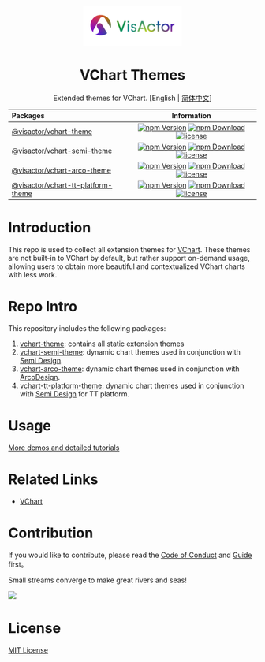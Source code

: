 <div align="center">
  <img alt="VisActor Logo" width="200" src="https://github.com/VisActor/vchart-theme/blob/develop/assets/logo_500_200_vivid.png"/>
</div>

<div align="center">
  <h1>VChart Themes</h1>
</div>

<div align="center">

Extended themes for VChart. [English | [简体中文](./README.zh-CN.md)]

| Packages                                                                                                                   |                                                                                                                                                                                                                        Information                                                                                                                                                                                                                        |
| :------------------------------------------------------------------------------------------------------------------------- | :-------------------------------------------------------------------------------------------------------------------------------------------------------------------------------------------------------------------------------------------------------------------------------------------------------------------------------------------------------------------------------------------------------------------------------------------------------: |
| [@visactor/vchart-theme](https://github.com/VisActor/vchart-theme/tree/main/packages/vchart-theme)                         |                               [![npm Version](https://img.shields.io/npm/v/@visactor/vchart-theme.svg)](https://www.npmjs.com/package/@visactor/vchart-theme) [![npm Download](https://img.shields.io/npm/dm/@visactor/vchart-theme.svg)](https://www.npmjs.com/package/@visactor/vchart-theme) [![license](https://img.shields.io/badge/license-MIT-blue.svg)](https://github.com/visactor/vchart-theme/blob/main/LICENSE)                               |
| [@visactor/vchart-semi-theme](https://github.com/VisActor/vchart-theme/tree/main/packages/vchart-semi-theme)               |                  [![npm Version](https://img.shields.io/npm/v/@visactor/vchart-semi-theme.svg)](https://www.npmjs.com/package/@visactor/vchart-semi-theme) [![npm Download](https://img.shields.io/npm/dm/@visactor/vchart-semi-theme.svg)](https://www.npmjs.com/package/@visactor/vchart-semi-theme) [![license](https://img.shields.io/badge/license-MIT-blue.svg)](https://github.com/visactor/vchart-semi-theme/blob/main/LICENSE)                   |
| [@visactor/vchart-arco-theme](https://github.com/VisActor/vchart-theme/tree/main/packages/vchart-arco-theme)               |                  [![npm Version](https://img.shields.io/npm/v/@visactor/vchart-arco-theme.svg)](https://www.npmjs.com/package/@visactor/vchart-arco-theme) [![npm Download](https://img.shields.io/npm/dm/@visactor/vchart-arco-theme.svg)](https://www.npmjs.com/package/@visactor/vchart-arco-theme) [![license](https://img.shields.io/badge/license-MIT-blue.svg)](https://github.com/visactor/vchart-arco-theme/blob/main/LICENSE)                   |
| [@visactor/vchart-tt-platform-theme](https://github.com/VisActor/vchart-theme/tree/main/packages/vchart-tt-platform-theme) | [![npm Version](https://img.shields.io/npm/v/@visactor/vchart-tt-platform-theme.svg)](https://www.npmjs.com/package/@visactor/vchart-tt-platform-theme) [![npm Download](https://img.shields.io/npm/dm/@visactor/vchart-tt-platform-theme.svg)](https://www.npmjs.com/package/@visactor/vchart-tt-platform-theme) [![license](https://img.shields.io/badge/license-MIT-blue.svg)](https://github.com/visactor/vchart-tt-platform-theme/blob/main/LICENSE) |

</div>

# Introduction

This repo is used to collect all extension themes for [VChart](https://github.com/VisActor/VChart). These themes are not built-in to VChart by default, but rather support on-demand usage, allowing users to obtain more beautiful and contextualized VChart charts with less work.

# Repo Intro

This repository includes the following packages:

1. [vchart-theme](https://github.com/VisActor/vchart-theme/tree/develop/packages/vchart-theme): contains all static extension themes
2. [vchart-semi-theme](https://github.com/VisActor/vchart-theme/tree/develop/packages/vchart-semi-theme): dynamic chart themes used in conjunction with [Semi Design](https://github.com/DouyinFE/semi-design).
3. [vchart-arco-theme](https://github.com/VisActor/vchart-theme/tree/develop/packages/vchart-arco-theme): dynamic chart themes used in conjunction with [ArcoDesign](https://github.com/arco-design).
4. [vchart-tt-platform-theme](https://github.com/VisActor/vchart-theme/tree/develop/packages/vchart-tt-platform-theme): dynamic chart themes used in conjunction with [Semi Design](https://github.com/DouyinFE/semi-design) for TT platform.

# Usage

[More demos and detailed tutorials](https://www.visactor.io/vchart/guide/tutorial_docs/Theme/Theme_Extension)

# Related Links

- [VChart](https://visactor.io/vchart)

# Contribution

If you would like to contribute, please read the [Code of Conduct](./CODE_OF_CONDUCT.md) and [Guide](./CONTRIBUTING.zh-CN.md) first。

Small streams converge to make great rivers and seas!

<a href="https://github.com/visactor/vchart-theme/graphs/contributors"><img src="https://contrib.rocks/image?repo=visactor/vchart-theme" /></a>

# License

[MIT License](./LICENSE)
